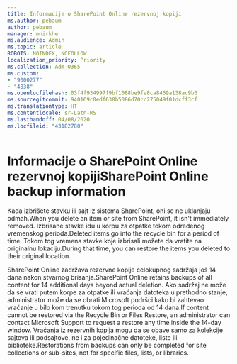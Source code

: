 ```yaml
---
title: Informacije o SharePoint Online rezervnoj kopiji
ms.author: pebaum
author: pebaum
manager: mnirkhe
ms.audience: Admin
ms.topic: article
ROBOTS: NOINDEX, NOFOLLOW
localization_priority: Priority
ms.collection: Adm_O365
ms.custom:
- "9000277"
- "4838"
ms.openlocfilehash: 03f4f934997f9bf1088be9fe8ca8469a138ac9b3
ms.sourcegitcommit: 940169c0edf638b5086d70cc275049f01dcff3cf
ms.translationtype: HT
ms.contentlocale: sr-Latn-RS
ms.lasthandoff: 04/08/2020
ms.locfileid: "43182780"
---
```

# <a name="sharepoint-online-backup-information"></a><span data-ttu-id="4338d-102">Informacije o SharePoint Online rezervnoj kopiji</span><span class="sxs-lookup"><span data-stu-id="4338d-102">SharePoint Online backup information</span></span>

<span data-ttu-id="4338d-103">Kada izbrišete stavku ili sajt iz sistema SharePoint, oni se ne uklanjaju odmah.</span><span class="sxs-lookup"><span data-stu-id="4338d-103">When you delete an item or site from SharePoint, it isn't immediately removed.</span></span> <span data-ttu-id="4338d-104">Izbrisane stavke idu u korpu za otpatke tokom određenog vremenskog perioda.</span><span class="sxs-lookup"><span data-stu-id="4338d-104">Deleted items go into the recycle bin for a period of time.</span></span> <span data-ttu-id="4338d-105">Tokom tog vremena stavke koje izbrisali možete da vratite na originalnu lokaciju.</span><span class="sxs-lookup"><span data-stu-id="4338d-105">During that time, you can restore the items you deleted to their original location.</span></span>

<span data-ttu-id="4338d-106">SharePoint Online zadržava rezervne kopije celokupnog sadržaja još 14 dana nakon stvarnog brisanja.</span><span class="sxs-lookup"><span data-stu-id="4338d-106">SharePoint Online retains backups of all content for 14 additional days beyond actual deletion.</span></span> <span data-ttu-id="4338d-107">Ako sadržaj ne može da se vrati putem korpe za otpatke ili vraćanja datoteka u prethodno stanje, administrator može da se obrati Microsoft podršci kako bi zahtevao vraćanje u bilo kom trenutku tokom tog perioda od 14 dana.</span><span class="sxs-lookup"><span data-stu-id="4338d-107">If content cannot be restored via the Recycle Bin or Files Restore, an administrator can contact Microsoft Support to request a restore any time inside the 14-day window.</span></span> <span data-ttu-id="4338d-108">Vraćanja iz rezervnih kopija mogu da se obave samo za kolekcije sajtova ili podsajtove, ne i za pojedinačne datoteke, liste ili biblioteke.</span><span class="sxs-lookup"><span data-stu-id="4338d-108">Restorations from backups can only be completed for site collections or sub-sites, not for specific files, lists, or libraries.</span></span>
